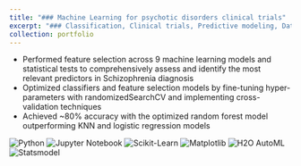 ```yaml
---
title: "### Machine Learning for psychotic disorders clinical trials"
excerpt: "### Classification, Clinical trials, Predictive modeling, Data visualization, Data mining<br/>"
collection: portfolio
---
```


* Performed feature selection across 9 machine learning models and statistical tests to comprehensively assess and identify the most relevant predictors in Schizophrenia diagnosis
* Optimized classifiers and feature selection models by fine-tuning hyper-parameters with randomizedSearchCV and implementing cross-validation techniques
* Achieved ~80% accuracy with the optimized random forest model outperforming KNN and logistic regression models


<p>
    <img src="https://img.shields.io/badge/Python-green" alt="Python">
    <img src="https://img.shields.io/badge/Jupyter%20Notebook-orange" alt="Jupyter Notebook">
    <img src="https://img.shields.io/badge/Sklearn-purple" alt="Scikit-Learn">
    <img src="https://img.shields.io/badge/Matplotlib-violet" alt="Matplotlib">
    <img src="https://img.shields.io/badge/H2O%20AutoML-blue" alt="H2O AutoML">
    <img src="https://img.shields.io/badge/Statsmodel-grey" alt="Statsmodel">
</p>